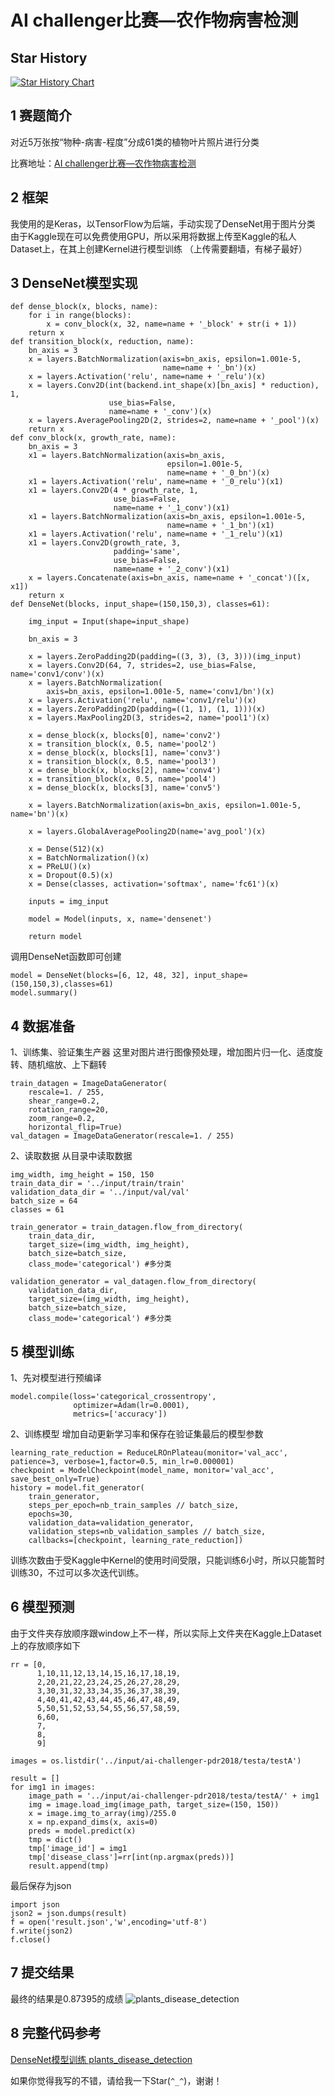 # AI challenger比赛—农作物病害检测

## Star History

[![Star History Chart](https://api.star-history.com/svg?repos=JinbaoSite/plants_disease_detection&type=Date)](https://star-history.com/#JinbaoSite/plants_disease_detection&Date)

## 1 赛题简介

对近5万张按“物种-病害-程度”分成61类的植物叶片照片进行分类

比赛地址：[AI challenger比赛—农作物病害检测](https://challenger.ai/competition/pdr2018)

## 2 框架

我使用的是Keras，以TensorFlow为后端，手动实现了DenseNet用于图片分类
由于Kaggle现在可以免费使用GPU，所以采用将数据上传至Kaggle的私人Dataset上，在其上创建Kernel进行模型训练
（上传需要翻墙，有梯子最好）

## 3 DenseNet模型实现

```
def dense_block(x, blocks, name):
    for i in range(blocks):
        x = conv_block(x, 32, name=name + '_block' + str(i + 1))
    return x
def transition_block(x, reduction, name):
    bn_axis = 3
    x = layers.BatchNormalization(axis=bn_axis, epsilon=1.001e-5,
                                  name=name + '_bn')(x)
    x = layers.Activation('relu', name=name + '_relu')(x)
    x = layers.Conv2D(int(backend.int_shape(x)[bn_axis] * reduction), 1,
                      use_bias=False,
                      name=name + '_conv')(x)
    x = layers.AveragePooling2D(2, strides=2, name=name + '_pool')(x)
    return x
def conv_block(x, growth_rate, name):
    bn_axis = 3
    x1 = layers.BatchNormalization(axis=bn_axis,
                                   epsilon=1.001e-5,
                                   name=name + '_0_bn')(x)
    x1 = layers.Activation('relu', name=name + '_0_relu')(x1)
    x1 = layers.Conv2D(4 * growth_rate, 1,
                       use_bias=False,
                       name=name + '_1_conv')(x1)
    x1 = layers.BatchNormalization(axis=bn_axis, epsilon=1.001e-5,
                                   name=name + '_1_bn')(x1)
    x1 = layers.Activation('relu', name=name + '_1_relu')(x1)
    x1 = layers.Conv2D(growth_rate, 3,
                       padding='same',
                       use_bias=False,
                       name=name + '_2_conv')(x1)
    x = layers.Concatenate(axis=bn_axis, name=name + '_concat')([x, x1])
    return x
def DenseNet(blocks, input_shape=(150,150,3), classes=61):

    img_input = Input(shape=input_shape)

    bn_axis = 3

    x = layers.ZeroPadding2D(padding=((3, 3), (3, 3)))(img_input)
    x = layers.Conv2D(64, 7, strides=2, use_bias=False, name='conv1/conv')(x)
    x = layers.BatchNormalization(
        axis=bn_axis, epsilon=1.001e-5, name='conv1/bn')(x)
    x = layers.Activation('relu', name='conv1/relu')(x)
    x = layers.ZeroPadding2D(padding=((1, 1), (1, 1)))(x)
    x = layers.MaxPooling2D(3, strides=2, name='pool1')(x)

    x = dense_block(x, blocks[0], name='conv2')
    x = transition_block(x, 0.5, name='pool2')
    x = dense_block(x, blocks[1], name='conv3')
    x = transition_block(x, 0.5, name='pool3')
    x = dense_block(x, blocks[2], name='conv4')
    x = transition_block(x, 0.5, name='pool4')
    x = dense_block(x, blocks[3], name='conv5')

    x = layers.BatchNormalization(axis=bn_axis, epsilon=1.001e-5, name='bn')(x)

    x = layers.GlobalAveragePooling2D(name='avg_pool')(x)
    
    x = Dense(512)(x)
    x = BatchNormalization()(x)
    x = PReLU()(x)
    x = Dropout(0.5)(x)
    x = Dense(classes, activation='softmax', name='fc61')(x)

    inputs = img_input

    model = Model(inputs, x, name='densenet')
    
    return model
```
调用DenseNet函数即可创建
```
model = DenseNet(blocks=[6, 12, 48, 32], input_shape=(150,150,3),classes=61)
model.summary()
```

## 4 数据准备

1、训练集、验证集生产器
这里对图片进行图像预处理，增加图片归一化、适度旋转、随机缩放、上下翻转
```
train_datagen = ImageDataGenerator(
    rescale=1. / 255,
    shear_range=0.2,
    rotation_range=20,
    zoom_range=0.2,
    horizontal_flip=True)
val_datagen = ImageDataGenerator(rescale=1. / 255)
```
2、读取数据
从目录中读取数据
```
img_width, img_height = 150, 150
train_data_dir = '../input/train/train'
validation_data_dir = '../input/val/val'
batch_size = 64
classes = 61

train_generator = train_datagen.flow_from_directory(
    train_data_dir,
    target_size=(img_width, img_height),
    batch_size=batch_size,
    class_mode='categorical') #多分类

validation_generator = val_datagen.flow_from_directory(
    validation_data_dir,
    target_size=(img_width, img_height),
    batch_size=batch_size,
    class_mode='categorical') #多分类
```

## 5 模型训练

1、先对模型进行预编译
```
model.compile(loss='categorical_crossentropy',
              optimizer=Adam(lr=0.0001),
              metrics=['accuracy'])
```
2、训练模型
增加自动更新学习率和保存在验证集最后的模型参数
```
learning_rate_reduction = ReduceLROnPlateau(monitor='val_acc', patience=3, verbose=1,factor=0.5, min_lr=0.000001)
checkpoint = ModelCheckpoint(model_name, monitor='val_acc', save_best_only=True)
history = model.fit_generator(
    train_generator,
    steps_per_epoch=nb_train_samples // batch_size,
    epochs=30,
    validation_data=validation_generator,
    validation_steps=nb_validation_samples // batch_size,
    callbacks=[checkpoint, learning_rate_reduction])
```
训练次数由于受Kaggle中Kernel的使用时间受限，只能训练6小时，所以只能暂时训练30，不过可以多次迭代训练。

## 6 模型预测

由于文件夹存放顺序跟window上不一样，所以实际上文件夹在Kaggle上Dataset上的存放顺序如下
```
rr = [0,
      1,10,11,12,13,14,15,16,17,18,19,
      2,20,21,22,23,24,25,26,27,28,29,
      3,30,31,32,33,34,35,36,37,38,39,
      4,40,41,42,43,44,45,46,47,48,49,
      5,50,51,52,53,54,55,56,57,58,59,
      6,60,
      7,
      8,
      9]

images = os.listdir('../input/ai-challenger-pdr2018/testa/testA')

result = []
for img1 in images:
    image_path = '../input/ai-challenger-pdr2018/testa/testA/' + img1
    img = image.load_img(image_path, target_size=(150, 150))
    x = image.img_to_array(img)/255.0
    x = np.expand_dims(x, axis=0)
    preds = model.predict(x)
    tmp = dict()
    tmp['image_id'] = img1
    tmp['disease_class']=rr[int(np.argmax(preds))]
    result.append(tmp)
```
最后保存为json
```
import json
json2 = json.dumps(result)
f = open('result.json','w',encoding='utf-8')
f.write(json2)
f.close()
```

## 7 提交结果

最终的结果是0.87395的成绩
![plants_disease_detection](https://img-blog.csdnimg.cn/2018121615174919.PNG)


## 8 完整代码参考

[DenseNet模型训练 plants_disease_detection](https://github.com/JinbaoSite/plants_disease_detection/blob/master/plants_disease_detection-jinbaosite.ipynb)

如果你觉得我写的不错，请给我一下Star(`^_^`)，谢谢！
